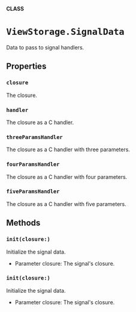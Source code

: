 **CLASS**

# `ViewStorage.SignalData`

Data to pass to signal handlers.

## Properties
### `closure`

The closure.

### `handler`

The closure as a C handler.

### `threeParamsHandler`

The closure as a C handler with three parameters.

### `fourParamsHandler`

The closure as a C handler with four parameters.

### `fiveParamsHandler`

The closure as a C handler with five parameters.

## Methods
### `init(closure:)`

Initialize the signal data.
- Parameter closure: The signal's closure.

### `init(closure:)`

Initialize the signal data.
- Parameter closure: The signal's closure.
